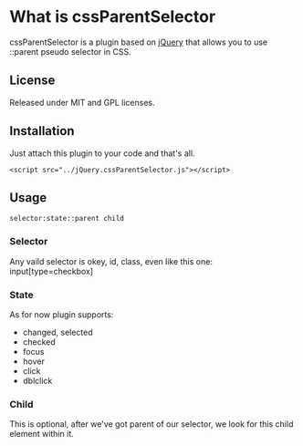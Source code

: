 # What is cssParentSelector

cssParentSelector is a plugin based on [jQuery](http://jquery.com/) that allows you to use ::parent pseudo selector in CSS. 

## License

Released under MIT and GPL licenses.

## Installation

Just attach this plugin to your code and that's all.

    <script src="../jQuery.cssParentSelector.js"></script>

## Usage

    selector:state::parent child

### Selector

Any vaild selector is okey, id, class, even like this one: input[type=checkbox]

### State

As for now plugin supports: 
* changed, selected
* checked
* focus
* hover
* click
* dblclick

### Child

This is optional, after we've got parent of our selector, we look for this child element within it.

